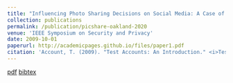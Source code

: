 ```yaml
---
title: "Influencing Photo Sharing Decisions on Social Media: A Case of Paradoxical Findings"
collection: publications
permalink: /publication/picshare-oakland-2020
venue: 'IEEE Symposium on Security and Privacy'
date: 2009-10-01
paperurl: http://academicpages.github.io/files/paper1.pdf
citation: 'Account, T. (2009). "Test Accounts: An Introduction." <i>Testing Studies</i>. 1(1).'
---
```



[pdf](https://rakib062.github.io/files/picshare-oakland-2020.pdf) [bibtex](https://rakib062.github.io/files/picshare-oakland-2020.bib)
